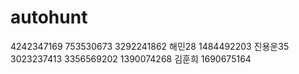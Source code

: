 # autohunt
4242347169 753530673 3292241862
해민28 1484492203
진용운35 3023237413 3356569202 1390074268
김훈희 1690675164
